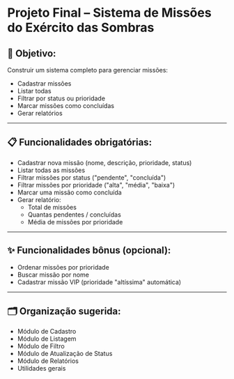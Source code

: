 # Projeto Final – Sistema de Missões do Exército das Sombras

## 🎯 Objetivo:
Construir um sistema completo para gerenciar missões:
- Cadastrar missões
- Listar todas
- Filtrar por status ou prioridade
- Marcar missões como concluídas
- Gerar relatórios

---

## 📋 Funcionalidades obrigatórias:

- Cadastrar nova missão (nome, descrição, prioridade, status)
- Listar todas as missões
- Filtrar missões por status ("pendente", "concluída")
- Filtrar missões por prioridade ("alta", "média", "baixa")
- Marcar uma missão como concluída
- Gerar relatório:
  - Total de missões
  - Quantas pendentes / concluídas
  - Média de missões por prioridade

---

## ✨ Funcionalidades bônus (opcional):

- Ordenar missões por prioridade
- Buscar missão por nome
- Cadastrar missão VIP (prioridade "altíssima" automática)

---

## 🗂️ Organização sugerida:
- Módulo de Cadastro
- Módulo de Listagem
- Módulo de Filtro
- Módulo de Atualização de Status
- Módulo de Relatórios
- Utilidades gerais
